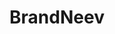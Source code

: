 ---
title: BrandNeev
workUrl: https://brandneev.in
description: "An Agency with a bunch of passionate individuals"
tags:
  - work
  - wordpress
  - php
  - elementor
image: /img/work/4.webp
imageAlt: BrandNeev
permalink: false
---
